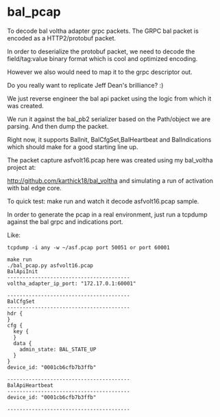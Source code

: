 # bal_pcap
To decode bal voltha adapter grpc packets.
The GRPC bal packet is encoded as a HTTP2/protobuf packet.

In order to deserialize the protobuf packet, we need to
decode the field/tag:value binary format which is cool and optimized encoding.

However we also would need to map it to the grpc descriptor out.

Do you really want to replicate Jeff Dean's brilliance? :)

We just reverse engineer the bal api packet using the logic from which it was created.

We run it against the bal_pb2 serializer based on the Path/object we are parsing.
And then dump the packet.

Right now, it supports BalInit, BalCfgSet,BalHeartbeat and BalIndications which should make for a good starting line up.

The packet capture asfvolt16.pcap here was created using my bal_voltha project at:

http://github.com/karthick18/bal_voltha
and simulating a run of activation with bal edge core.

To quick test:
make run
and watch it decode asfvolt16.pcap sample.

In order to generate the pcap in a real environment, just run a tcpdump against
the bal grpc and indications port.

Like:
```
tcpdump -i any -w ~/asf.pcap port 50051 or port 60001
```

```
make run
./bal_pcap.py asfvolt16.pcap
BalApiInit
----------------------------------------
voltha_adapter_ip_port: "172.17.0.1:60001"

----------------------------------------
BalCfgSet
----------------------------------------
hdr {
}
cfg {
  key {
  }
  data {
    admin_state: BAL_STATE_UP
  }
}
device_id: "0001cb6cfb7b3ffb"

----------------------------------------
BalApiHeartbeat
----------------------------------------
device_id: "0001cb6cfb7b3ffb"

----------------------------------------
```

